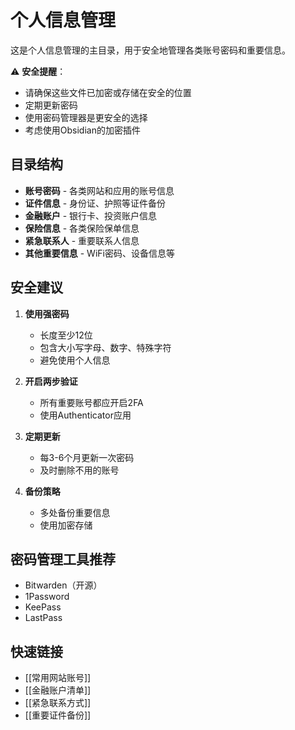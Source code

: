 # 个人信息管理

这是个人信息管理的主目录，用于安全地管理各类账号密码和重要信息。

⚠️ **安全提醒**：
- 请确保这些文件已加密或存储在安全的位置
- 定期更新密码
- 使用密码管理器是更安全的选择
- 考虑使用Obsidian的加密插件

## 目录结构

- **账号密码** - 各类网站和应用的账号信息
- **证件信息** - 身份证、护照等证件备份
- **金融账户** - 银行卡、投资账户信息
- **保险信息** - 各类保险保单信息
- **紧急联系人** - 重要联系人信息
- **其他重要信息** - WiFi密码、设备信息等

## 安全建议

1. **使用强密码**
   - 长度至少12位
   - 包含大小写字母、数字、特殊字符
   - 避免使用个人信息

2. **开启两步验证**
   - 所有重要账号都应开启2FA
   - 使用Authenticator应用

3. **定期更新**
   - 每3-6个月更新一次密码
   - 及时删除不用的账号

4. **备份策略**
   - 多处备份重要信息
   - 使用加密存储

## 密码管理工具推荐

- Bitwarden（开源）
- 1Password
- KeePass
- LastPass

## 快速链接

- [[常用网站账号]]
- [[金融账户清单]]
- [[紧急联系方式]]
- [[重要证件备份]]
